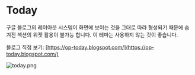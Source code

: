 # Today
구글 블로그의 레이아웃 시스템이 화면에 보이는 것을 그대로 따라 형성되기 때문에 숨겨진 섹션의 위젯 활용이 불가능 합니다. 이 테마는 사용하지 않는 것이 좋습니다.

블로그 직접 보기: [https://op-today.blogspot.com/](https://op-today.blogspot.com/)

![today.png](https://raw.githubusercontent.com/treezi1004/op-blogger-themes/master/1_Column/Today/img/today.PNG)
